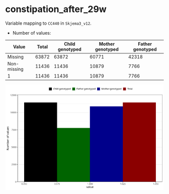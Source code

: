 # constipation_after_29w
Variable mapping to `CC440` in `Skjema3_v12`.
- Number of values:

| Value | Total | Child genotyped | Mother genotyped | Father genotyped |
| ----- | ----- | --------------- | ---------------- | ---------------- |
| Missing | 63872 | 63872 | 60771 | 42318 |
| Non-missing | 11436 | 11436 | 10879 | 7766 |
| 1 | 11436 | 11436 | 10879 | 7766 |



![](constipation_after_29w_n.png)



